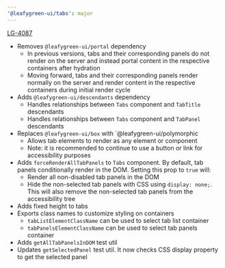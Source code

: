 ```yaml
---
'@leafygreen-ui/tabs': major
---
```


[LG-4087](https://jira.mongodb.org/browse/LG-4087)

- Removes `@leafygreen-ui/portal` dependency
  - In previous versions, tabs and their corresponding panels do not render on the server and instead portal content in the respective containers after hydration
  - Moving forward, tabs and their corresponding panels render normally on the server and render content in the respective containers during initial render cycle
- Adds `@leafygreen-ui/descendants` dependency
  - Handles relationships between `Tabs` component and `TabTitle` descendants
  - Handles relationships between `Tabs` component and `TabPanel` descendants
- Replaces `@leafygreen-ui/box` with `@leafygreen-ui/polymorphic
  - Allows tab elements to render as any element or component
  - Note: it is recommended to continue to use a button or link for accessibility purposes
- Adds `forceRenderAllTabPanels` to `Tabs` component. By default, tab panels conditionally render in the DOM. Setting this prop to `true` will:
  - Render all non-disabled tab panels in the DOM
  - Hide the non-selected tab panels with CSS using `display: none;`. This will also remove the non-selected tab panels from the accessibility tree
- Adds fixed height to tabs
- Exports class names to customize styling on containers
  - `tabListElementClassName` can be used to select tab list container
  - `tabPanelsElementClassName` can be used to select tab panels container
- Adds `getAllTabPanelsInDOM` test util
- Updates `getSelectedPanel` test util. It now checks CSS display property to get the selected panel
